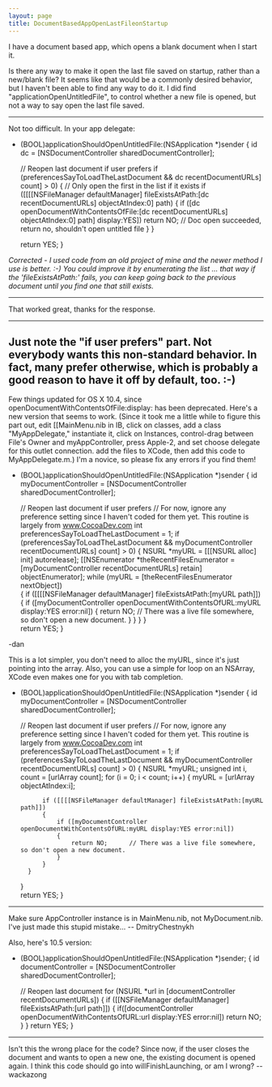 ```yaml
---
layout: page
title: DocumentBasedAppOpenLastFileonStartup
---
```




I have a document based app, which opens a blank document when I start it.  

Is there any way to make it open the last file saved on startup, rather than a new/blank file?   It seems like that would be a commonly desired behavior, but I haven't been able to find any way to do it.    I did find "applicationOpenUntitledFile", to control whether a new file is opened, but not a way to say open the last file saved.

----

Not too difficult. In your app delegate:

    
- (BOOL)applicationShouldOpenUntitledFile:(NSApplication *)sender
{
    id dc = [NSDocumentController sharedDocumentController];
 
    // Reopen last document if user prefers
    if (preferencesSayToLoadTheLastDocument && 
        dc recentDocumentURLs] count] > 0)
    {
  	 // Only open the first in the list if it exists
	 if ([[[[NSFileManager defaultManager] fileExistsAtPath:[dc recentDocumentURLs] objectAtIndex:0] path)
        {
            if ([dc openDocumentWithContentsOfFile:[dc recentDocumentURLs] objectAtIndex:0] path] display:YES])
                return NO; // Doc open succeeded, return no, shouldn't open untitled file
        }
    }

    return YES;
}


*Corrected - I used code from an old project of mine and the newer method I use is better. :-)  You could improve it by enumerating the list ... that way if the 'fileExistsAtPath:' fails, you can keep going back to the previous document until you find one that still exists.*

----

That worked great, thanks for the response.

----

Just note the "if user prefers" part. Not everybody wants this non-standard behavior. In fact, many prefer otherwise, which is probably a good reason to have it off by default, too. :-)
----
Few things updated for OS X 10.4, since openDocumentWithContentsOfFile:display: has been deprecated. Here's a new version that seems to work. (Since it took me a little while to figure this part out, edit [[MainMenu.nib in IB, click on classes, add a class "MyAppDelegate," instantiate it, click on Instances, control-drag between File's Owner and myAppController, press Apple-2, and set choose delegate for this outlet connection. add the files to XCode, then add this code to MyAppDelegate.m.) I'm a novice, so please fix any errors if you find them!

    
- (BOOL)applicationShouldOpenUntitledFile:(NSApplication *)sender
{
	id myDocumentController = [NSDocumentController sharedDocumentController];
	
	// Reopen last document if user prefers
	// For now, ignore any preference setting since I haven't coded for them yet. This routine is largely from www.CocoaDev.com
	int preferencesSayToLoadTheLastDocument = 1;
	if (preferencesSayToLoadTheLastDocument && 
		myDocumentController recentDocumentURLs] count] > 0)
	{
		NSURL *myURL = [[[NSURL alloc] init] autorelease];
		[[NSEnumerator *theRecentFilesEnumerator = [myDocumentController recentDocumentURLs] retain] objectEnumerator];
		while (myURL = [theRecentFilesEnumerator nextObject])		
		{
			if ([[[[NSFileManager defaultManager] fileExistsAtPath:[myURL path]])
			{
				if ([myDocumentController openDocumentWithContentsOfURL:myURL display:YES error:nil])
				{
					return NO;		// There was a live file somewhere, so don't open a new document.
				}
			}
		}
	}	
	return YES;
}

-dan


This is a lot simpler, you don't need to alloc the myURL, since it's just pointing into the array. Also, you can use a simple for loop on an NSArray, XCode even makes one for you with tab completion. 
    
- (BOOL)applicationShouldOpenUntitledFile:(NSApplication *)sender
{
	id myDocumentController = [NSDocumentController sharedDocumentController];
	
	// Reopen last document if user prefers
	// For now, ignore any preference setting since I haven't coded for them yet. This routine is largely from www.CocoaDev.com
	int preferencesSayToLoadTheLastDocument = 1;
	if (preferencesSayToLoadTheLastDocument && 
		myDocumentController recentDocumentURLs] count] > 0)
	{
		NSURL *myURL;
                unsigned int i, count = [urlArray count];
                for (i = 0; i < count; i++) 
		{
                    myURL = [urlArray objectAtIndex:i];

			if ([[[[NSFileManager defaultManager] fileExistsAtPath:[myURL path]])
			{
				if ([myDocumentController openDocumentWithContentsOfURL:myURL display:YES error:nil])
				{
					return NO;		// There was a live file somewhere, so don't open a new document.
				}
			}
		}
	}	
	return YES;
}



----

Make sure AppController instance is in MainMenu.nib, not MyDocument.nib. I've just made this stupid mistake... -- DmitryChestnykh

Also, here's 10.5 version:

    
- (BOOL)applicationShouldOpenUntitledFile:(NSApplication *)sender;
{
	id documentController = [NSDocumentController sharedDocumentController];
	
	// Reopen last document
	for (NSURL *url in [documentController recentDocumentURLs]) {
		if ([[NSFileManager defaultManager] fileExistsAtPath:[url path]]) {
			if([documentController openDocumentWithContentsOfURL:url display:YES error:nil])
				return NO;
		}
	}
	return YES;
}


----

Isn't this the wrong place for the code? Since now, if the user closes the document and wants to open a new one, the existing document is opened again. I think this code should go into willFinishLaunching, or am I wrong? --wackazong

